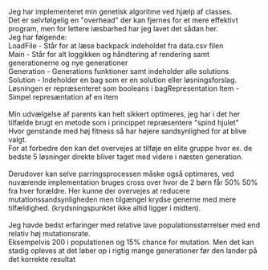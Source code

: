 Jeg har implementeret min genetisk algoritme ved hjælp af classes. \
Det er selvfølgelig en "overhead" der kan fjernes for et mere effektivt program, men for lettere læsbarhed har jeg lavet det sådan her. \
Jeg har følgende:  \
LoadFile - Står for at læse backpack indeholdet fra data.csv filen \
Main - Står for alt loggikken og håndtering af rendering samt generationerne og nye generationer \
Generation - Generations funktioner samt indeholder alle solutions \
Solution - Indeholder en bag som er en solution eller løsningsforslag. Løsningen er repræsenteret som booleans i bagRepresentation
Item - Simpel represæntation af en item \
\
Min udvælgelse af parents kan helt sikkert optimeres, jeg har i det her tilfælde brugt en metode som i princippet repræsentere "spind hjulet" \
Hvor genstande med høj fitness så har højere sandsynlighed for at blive valgt.
\
For at forbedre den kan det overvejes at tilføje en elite gruppe hvor ex. de bedste 5 løsninger direkte bliver taget med videre i næsten generation. \
\
Derudover kan selve parringsprocessen måske også optimeres, ved nuværende implementation bruges cross over hvor de 2 børn får 50% 50% fra hver forældre. Her kunne der overvejes at reducere mutationssandsynligheden men tilgængel krydse generne med mere tilfældighed. (krydsningspunktet ikke altid ligger i midten).\
\
Jeg havde bedst erfaringer med relative lave populationsstørrelser med end relativ høj mutationsrate. \
Eksempelvis 200 i populationen og 15% chance for mutation. Men det kan stadig opleves at det løber op i rigtig mange generationer før den lander på det korrekte resultat